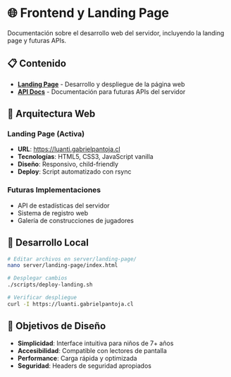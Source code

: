 # 🌐 Frontend y Landing Page

Documentación sobre el desarrollo web del servidor, incluyendo la landing page y futuras APIs.

## 📋 Contenido

- **[Landing Page](landing-page.md)** - Desarrollo y despliegue de la página web
- **[API Docs](api-docs.md)** - Documentación para futuras APIs del servidor

## 🎨 Arquitectura Web

### Landing Page (Activa)
- **URL**: https://luanti.gabrielpantoja.cl
- **Tecnologías**: HTML5, CSS3, JavaScript vanilla
- **Diseño**: Responsivo, child-friendly
- **Deploy**: Script automatizado con rsync

### Futuras Implementaciones
- API de estadísticas del servidor
- Sistema de registro web
- Galería de construcciones de jugadores

## 🚀 Desarrollo Local

```bash
# Editar archivos en server/landing-page/
nano server/landing-page/index.html

# Desplegar cambios
./scripts/deploy-landing.sh

# Verificar despliegue
curl -I https://luanti.gabrielpantoja.cl
```

## 🎯 Objetivos de Diseño

- **Simplicidad**: Interface intuitiva para niños de 7+ años
- **Accesibilidad**: Compatible con lectores de pantalla
- **Performance**: Carga rápida y optimizada
- **Seguridad**: Headers de seguridad apropiados